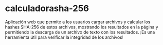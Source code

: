 # calculadorasha-256
Aplicación web que permite a los usuarios cargar archivos y calcular los hashes SHA-256 de estos archivos, mostrando los resultados en la página y permitiendo la descarga de un archivo de texto con los resultados. ¡Es una herramienta útil para verificar la integridad de los archivos!
